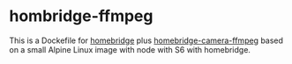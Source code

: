 # hombridge-ffmpeg

This is a Dockefile for [homebridge](https://hub.docker.com/r/oznu/homebridge/) plus [homebridge-camera-ffmpeg](https://github.com/KhaosT/homebridge-camera-ffmpeg) based on a small Alpine Linux image with node with S6 with homebridge.
